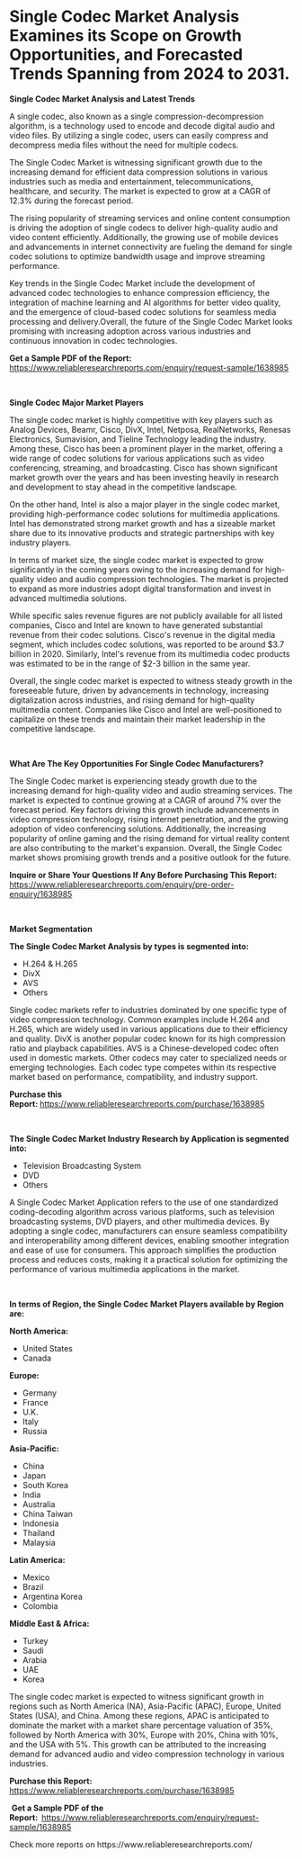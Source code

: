 <p><h1>Single Codec Market Analysis Examines its Scope on Growth Opportunities, and Forecasted Trends Spanning from 2024 to 2031.</h1></p><p><strong>Single Codec Market Analysis and Latest Trends</strong></p>
<p><p>A single codec, also known as a single compression-decompression algorithm, is a technology used to encode and decode digital audio and video files. By utilizing a single codec, users can easily compress and decompress media files without the need for multiple codecs.</p><p>The Single Codec Market is witnessing significant growth due to the increasing demand for efficient data compression solutions in various industries such as media and entertainment, telecommunications, healthcare, and security. The market is expected to grow at a CAGR of 12.3% during the forecast period. </p><p>The rising popularity of streaming services and online content consumption is driving the adoption of single codecs to deliver high-quality audio and video content efficiently. Additionally, the growing use of mobile devices and advancements in internet connectivity are fueling the demand for single codec solutions to optimize bandwidth usage and improve streaming performance.</p><p>Key trends in the Single Codec Market include the development of advanced codec technologies to enhance compression efficiency, the integration of machine learning and AI algorithms for better video quality, and the emergence of cloud-based codec solutions for seamless media processing and delivery.Overall, the future of the Single Codec Market looks promising with increasing adoption across various industries and continuous innovation in codec technologies.</p></p>
<p><strong>Get a Sample PDF of the Report:&nbsp;</strong> <a href="https://www.reliableresearchreports.com/enquiry/request-sample/1638985">https://www.reliableresearchreports.com/enquiry/request-sample/1638985</a></p>
<p>&nbsp;</p>
<p><strong>Single Codec Major Market Players</strong></p>
<p><p>The single codec market is highly competitive with key players such as Analog Devices, Beamr, Cisco, DivX, Intel, Netposa, RealNetworks, Renesas Electronics, Sumavision, and Tieline Technology leading the industry. Among these, Cisco has been a prominent player in the market, offering a wide range of codec solutions for various applications such as video conferencing, streaming, and broadcasting. Cisco has shown significant market growth over the years and has been investing heavily in research and development to stay ahead in the competitive landscape.</p><p>On the other hand, Intel is also a major player in the single codec market, providing high-performance codec solutions for multimedia applications. Intel has demonstrated strong market growth and has a sizeable market share due to its innovative products and strategic partnerships with key industry players.</p><p>In terms of market size, the single codec market is expected to grow significantly in the coming years owing to the increasing demand for high-quality video and audio compression technologies. The market is projected to expand as more industries adopt digital transformation and invest in advanced multimedia solutions.</p><p>While specific sales revenue figures are not publicly available for all listed companies, Cisco and Intel are known to have generated substantial revenue from their codec solutions. Cisco's revenue in the digital media segment, which includes codec solutions, was reported to be around $3.7 billion in 2020. Similarly, Intel's revenue from its multimedia codec products was estimated to be in the range of $2-3 billion in the same year.</p><p>Overall, the single codec market is expected to witness steady growth in the foreseeable future, driven by advancements in technology, increasing digitalization across industries, and rising demand for high-quality multimedia content. Companies like Cisco and Intel are well-positioned to capitalize on these trends and maintain their market leadership in the competitive landscape.</p></p>
<p>&nbsp;</p>
<p><strong>What Are The Key Opportunities For Single Codec Manufacturers?</strong></p>
<p><p>The Single Codec market is experiencing steady growth due to the increasing demand for high-quality video and audio streaming services. The market is expected to continue growing at a CAGR of around 7% over the forecast period. Key factors driving this growth include advancements in video compression technology, rising internet penetration, and the growing adoption of video conferencing solutions. Additionally, the increasing popularity of online gaming and the rising demand for virtual reality content are also contributing to the market's expansion. Overall, the Single Codec market shows promising growth trends and a positive outlook for the future.</p></p>
<p><strong>Inquire or Share Your Questions If Any Before Purchasing This Report:</strong> <a href="https://www.reliableresearchreports.com/enquiry/pre-order-enquiry/1638985">https://www.reliableresearchreports.com/enquiry/pre-order-enquiry/1638985</a></p>
<p>&nbsp;</p>
<p><strong>Market Segmentation</strong></p>
<p><strong>The Single Codec Market Analysis by types is segmented into:</strong></p>
<p><ul><li>H.264 & H.265</li><li>DivX</li><li>AVS</li><li>Others</li></ul></p>
<p><p>Single codec markets refer to industries dominated by one specific type of video compression technology. Common examples include H.264 and H.265, which are widely used in various applications due to their efficiency and quality. DivX is another popular codec known for its high compression ratio and playback capabilities. AVS is a Chinese-developed codec often used in domestic markets. Other codecs may cater to specialized needs or emerging technologies. Each codec type competes within its respective market based on performance, compatibility, and industry support.</p></p>
<p><strong>Purchase this Report:&nbsp;</strong><a href="https://www.reliableresearchreports.com/purchase/1638985">https://www.reliableresearchreports.com/purchase/1638985</a></p>
<p>&nbsp;</p>
<p><strong>The Single Codec Market Industry Research by Application is segmented into:</strong></p>
<p><ul><li>Television Broadcasting System</li><li>DVD</li><li>Others</li></ul></p>
<p><p>A Single Codec Market Application refers to the use of one standardized coding-decoding algorithm across various platforms, such as television broadcasting systems, DVD players, and other multimedia devices. By adopting a single codec, manufacturers can ensure seamless compatibility and interoperability among different devices, enabling smoother integration and ease of use for consumers. This approach simplifies the production process and reduces costs, making it a practical solution for optimizing the performance of various multimedia applications in the market.</p></p>
<p>&nbsp;</p>
<p><strong>In terms of Region, the Single Codec Market Players available by Region are:</strong></p>
<p>
    <p> <strong> North America: </strong>
        <ul>
            <li>United States</li>
            <li>Canada</li>
        </ul>
        </p> 
    <p> <strong> Europe: </strong>
        <ul>
            <li>Germany</li>
            <li>France</li>
            <li>U.K.</li>
            <li>Italy</li>
            <li>Russia</li>
        </ul>
        </p> 
    <p> <strong> Asia-Pacific: </strong>
        <ul>
            <li>China</li>
            <li>Japan</li>
            <li>South Korea</li>
            <li>India</li>
            <li>Australia</li>
            <li>China Taiwan</li>
            <li>Indonesia</li>
            <li>Thailand</li>
            <li>Malaysia</li>
        </ul>
        </p> 
    <p> <strong> Latin America: </strong>
        <ul>
            <li>Mexico</li>
            <li>Brazil</li>
            <li>Argentina Korea</li>
            <li>Colombia</li>
        </ul>
        </p> 
    <p> <strong> Middle East & Africa: </strong>
        <ul>
            <li>Turkey</li>
            <li>Saudi</li>
            <li>Arabia</li>
            <li>UAE</li>
            <li>Korea</li>
        </ul>
    </p>
    </p>
<p><p>The single codec market is expected to witness significant growth in regions such as North America (NA), Asia-Pacific (APAC), Europe, United States (USA), and China. Among these regions, APAC is anticipated to dominate the market with a market share percentage valuation of 35%, followed by North America with 30%, Europe with 20%, China with 10%, and the USA with 5%. This growth can be attributed to the increasing demand for advanced audio and video compression technology in various industries.</p></p>
<p><strong>Purchase this Report: </strong><a href="https://www.reliableresearchreports.com/purchase/1638985">https://www.reliableresearchreports.com/purchase/1638985</a></p>
<p>&nbsp;<strong>Get a Sample PDF of the Report:&nbsp;&nbsp;</strong><a href="https://www.reliableresearchreports.com/enquiry/request-sample/1638985">https://www.reliableresearchreports.com/enquiry/request-sample/1638985</a></p>
<p><strong></strong></p>
<p>Check more reports on https://www.reliableresearchreports.com/</p>